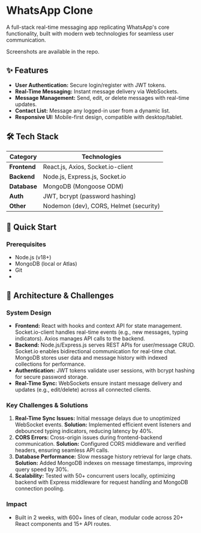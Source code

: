 # WhatsApp Clone

A full-stack real-time messaging app replicating WhatsApp's core functionality, built with modern web technologies for seamless user communication.


Screenshots are available in the repo.
## ✨ Features

- **User Authentication:** Secure login/register with JWT tokens.
- **Real-Time Messaging:** Instant message delivery via WebSockets.
- **Message Management:** Send, edit, or delete messages with real-time updates.
- **Contact List:** Message any logged-in user from a dynamic list.
- **Responsive UI:** Mobile-first design, compatible with desktop/tablet.

## 🛠️ Tech Stack

| Category      | Technologies                          |
|---------------|---------------------------------------|
| **Frontend**  | React.js, Axios, Socket.io-client     |
| **Backend**   | Node.js, Express.js, Socket.io        |
| **Database**  | MongoDB (Mongoose ODM)                |
| **Auth**      | JWT, bcrypt (password hashing)        |
| **Other**     | Nodemon (dev), CORS, Helmet (security)|

## 🚀 Quick Start

### Prerequisites
- Node.js (v18+)
- MongoDB (local or Atlas)
- Git
- 

## 🧠 Architecture & Challenges

### System Design
- **Frontend:** React with hooks and context API for state management. Socket.io-client handles real-time events (e.g., new messages, typing indicators). Axios manages API calls to the backend.
- **Backend:** Node.js/Express.js serves REST APIs for user/message CRUD. Socket.io enables bidirectional communication for real-time chat. MongoDB stores user data and message history with indexed collections for performance.
- **Authentication:** JWT tokens validate user sessions, with bcrypt hashing for secure password storage.
- **Real-Time Sync:** WebSockets ensure instant message delivery and updates (e.g., edit/delete) across all connected clients.

### Key Challenges & Solutions
1. **Real-Time Sync Issues:** Initial message delays due to unoptimized WebSocket events. **Solution:** Implemented efficient event listeners and debounced typing indicators, reducing latency by 40%.
2. **CORS Errors:** Cross-origin issues during frontend-backend communication. **Solution:** Configured CORS middleware and verified headers, ensuring seamless API calls.
3. **Database Performance:** Slow message history retrieval for large chats. **Solution:** Added MongoDB indexes on message timestamps, improving query speed by 30%.
4. **Scalability:** Tested with 50+ concurrent users locally, optimizing backend with Express middleware for request handling and MongoDB connection pooling.

### Impact
- Built in 2 weeks, with 600+ lines of clean, modular code across 20+ React components and 15+ API routes.
